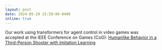 ```yaml
---
layout: post
date: 2024-05-29 15:59:00-0400
inline: true
---
```


Our work using transformers for agent control in video games was accepted at the IEEE Conference on Games (CoG):  [Humanlike Behavior in a Third-Person Shooter with Imitation Learning](humanlikebehavior)
